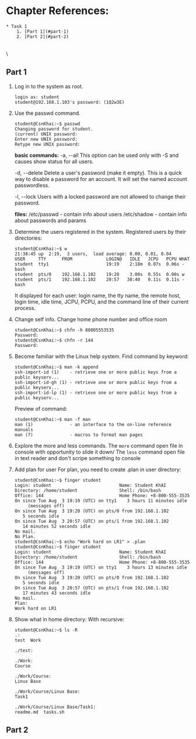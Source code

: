# Chapter References: #
    * Task 1
        1. [Part 1](#part-1)
        2. [Part 2](#part-2)

\
\

## Part 1 #
1. Log in to the system as root.
    ```
    login as: student
    student@192.168.1.103's password: (1Q2w3E)
    ```
2. Use the passwd command.
    
    ```
    student@CsnKhai:~$ passwd
    Changing password for student.
    (current) UNIX password:
    Enter new UNIX password:
    Retype new UNIX password:
    ```
    
    **basic commands:**
    -a, --all
        This option can be used only with -S and causes show status for all users.

    -d, --delete
        Delete a user's password (make it empty). This is a quick way to
        disable a password for an account. It will set the named account
        passwordless.
        
    -l, --lock
        Users with a locked password are not allowed to change their
        password.
    
    **files:**
    /etc/passwd - contain info about users
    /etc/shadow - contain info about passwords and params
    
3. Determine the users registered in the system.
    Registered users by their directories:
    ```
    student@CsnKhai:~$ w
    21:38:45 up  2:19,  3 users,  load average: 0.00, 0.01, 0.04
    USER     TTY      FROM             LOGIN@   IDLE   JCPU   PCPU WHAT
    student  tty1                      19:19    2:18m  0.07s  0.06s -bash
    student  pts/0    192.168.1.102    19:20    3.00s  0.55s  0.00s w
    student  pts/1    192.168.1.102    20:57   38:40   0.11s  0.11s -bash
    ```
    It displayed for each user: login name, the tty name, the remote host, login time, idle time, JCPU, PCPU, and the command line of their current process.

4. Change self info.
    Change home phone number and office room
    ```
    student@CsnKhai:~$ chfn -h 88005553535
    Password:
    student@CsnKhai:~$ chfn -r 144
    Password:
    ```
    
5. Become familiar with the Linux help system.
    Find command by keyword:
    ```
    student@CsnKhai:~$ man -k append
    ssh-import-id (1)    - retrieve one or more public keys from a public keyserv...
    ssh-import-id-gh (1) - retrieve one or more public keys from a public keyserv...
    ssh-import-id-lp (1) - retrieve one or more public keys from a public keyserv...
    ```
    Preview of command:
    ```
    student@CsnKhai:~$ man -f man
    man (1)              - an interface to the on-line reference manuals
    man (7)              - macros to format man pages

    ```

6. Explore the more and less commands.
    The `more` command open file in console with opportunity to slide it down/
    The `less` command open file in text reader and don't scripe something to console

7. Add plan for user
    For plan, you need to create .plan in user directory:
    ```
    student@CsnKhai:~$ finger student
    Login: student                          Name: Student KhAI
    Directory: /home/student                Shell: /bin/bash
    Office: 144                             Home Phone: +8-800-555-3535
    On since Tue Aug  3 19:19 (UTC) on tty1    3 hours 11 minutes idle
         (messages off)
    On since Tue Aug  3 19:20 (UTC) on pts/0 from 192.168.1.102
       5 seconds idle
    On since Tue Aug  3 20:57 (UTC) on pts/1 from 192.168.1.102
       14 minutes 52 seconds idle
    No mail.
    No Plan.
    student@CsnKhai:~$ echo "Work hard on LR1" > .plan
    student@CsnKhai:~$ finger student
    Login: student                          Name: Student KhAI
    Directory: /home/student                Shell: /bin/bash
    Office: 144                             Home Phone: +8-800-555-3535
    On since Tue Aug  3 19:19 (UTC) on tty1    3 hours 13 minutes idle
         (messages off)
    On since Tue Aug  3 19:20 (UTC) on pts/0 from 192.168.1.102
       5 seconds idle
    On since Tue Aug  3 20:57 (UTC) on pts/1 from 192.168.1.102
       17 minutes 43 seconds idle
    No mail.
    Plan:
    Work hard on LR1
    ```
    
8. Show what in home directory:
    With recursive:
    ```
    student@CsnKhai:~$ ls -R
    .:
    test  Work
    
    ./test:
    
    ./Work:
    Course
    
    ./Work/Course:
    Linux Base
    
    ./Work/Course/Linux Base:
    Task1
    
    ./Work/Course/Linux Base/Task1:
    readme.md  tasks.sh
    ```

## Part 2 #